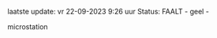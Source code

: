 laatste update: 
vr 22-09-2023  9:26   uur 
Status: FAALT - geel - 
<div class="service Y">microstation</div>